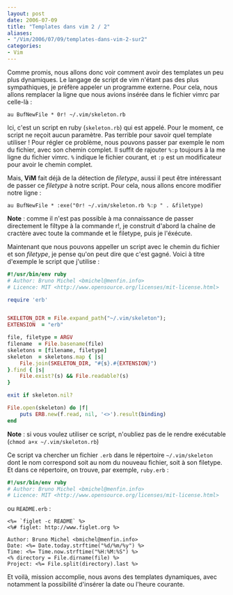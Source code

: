 ```yaml
---
layout: post
date: 2006-07-09
title: "Templates dans vim 2 / 2"
aliases:
- "/Vim/2006/07/09/templates-dans-vim-2-sur2"
categories:
- Vim
---
```

Comme promis, nous allons donc voir comment avoir des templates un peu plus dynamiques. Le langage de script de vim n'étant pas des plus sympathiques, je préfère appeler un programme externe.
Pour cela, nous allons remplacer la ligne que nous avions insérée dans le fichier vimrc par celle-là :

```vim
au BufNewFile * 0r! ~/.vim/skeleton.rb
```

Ici, c'est un script en ruby (`skeleton.rb`) qui est appelé.
Pour le moment, ce script ne reçoit aucun paramètre.
Pas terrible pour savoir quel template utiliser !
Pour régler ce problème, nous pouvons passer par exemple le nom du fichier, avec son chemin complet.
Il suffit de rajouter `%:p` toujours à la me ligne du fichier vimrc.
`%` indique le fichier courant, et `:p` est un modificateur pour avoir le chemin complet.

Mais, __ViM__ fait déjà de la détection de _filetype_, aussi il peut être intéressant de passer ce _filetype_ à notre script.
Pour cela, nous allons encore modifier notre ligne :

```vim
au BufNewFile * :exe("0r! ~/.vim/skeleton.rb %:p " . &filetype)
```

__Note__ : comme il n'est pas possible à ma connaissance de passer directement le filtype à la commande r!, je construit d'abord la chaîne de cractère avec toute la commande et le filetype, puis je l'éxécute.

Maintenant que nous pouvons appeller un script avec le chemin du fichier et son _filetype_, je pense qu'on peut dire que c'est gagné.
Voici à titre d'exemple le script que j'utilise :

```ruby
#!/usr/bin/env ruby
# Author: Bruno Michel <bmichel@menfin.info>
# Licence: MIT <http://www.opensource.org/licenses/mit-license.html>

require 'erb'


SKELETON_DIR = File.expand_path("~/.vim/skeleton");
EXTENSION  = "erb"

file, filetype = ARGV
filename  = File.basename(file)
skeletons = [filename, filetype]
skeleton  = skeletons.map { |s|
	File.join(SKELETON_DIR, "#{s}.#{EXTENSION}")
}.find { |s|
	File.exist?(s) && File.readable?(s)
}

exit if skeleton.nil?

File.open(skeleton) do |f|
	puts ERB.new(f.read, nil, '<>').result(binding)
end
```

__Note__ : si vous voulez utiliser ce script, n'oubliez pas de le rendre exécutable (`chmod a+x ~/.vim/skeleton.rb`)

Ce script va chercher un fichier `.erb` dans le répertoire `~/.vim/skeleton` dont le nom correspond soit au nom du nouveau fichier, soit à son filetype.
Et dans ce répertoire, on trouve, par exemple, `ruby.erb` :

```ruby
#!/usr/bin/env ruby
# Author: Bruno Michel <bmichel@menfin.info>
# Licence: MIT <http://www.opensource.org/licenses/mit-license.html>
```

ou `README.erb` :

```
<%= `figlet -c README` %>
<%# figlet: http://www.figlet.org %>

Author: Bruno Michel <bmichel@menfin.info>
Date: <%= Date.today.strftime("%d/%m/%y") %>
Time: <%= Time.now.strftime("%H:%M:%S") %>
<% directory = File.dirname(file) %>
Project: <%= File.split(directory).last %>
```

Et voilà, mission accomplie, nous avons des templates dynamiques, avec notamment la possibilité d'insérer la date ou l'heure courante.

